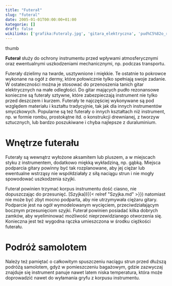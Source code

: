 ```yaml
---
title: "Futerał"
slug: "futeral"
date: 2005-01-01T00:00:00+01:00
kategorie: []
draft: false
wikilinks: ['grafika:Futeraly.jpg', 'gitara_elektryczna', 'pud%C5%82o_rezonansowe', 'struna', 'Szyjka', 'gryf', 'Kategoria:Akcesoria_gitarzysty']
---
```

thumb<!-- link nie odnosił się do niczego -->

**Futerał** służy do ochrony instrumentu przed wpływami atmosferycznymi
oraz ewentualnymi uszkodzeniami mechanicznymi, np. podczas transportu.

Futerały dzielimy na twarde, usztywnione i miękkie. Te ostatnie to
pokrowce wykonane na ogół z dermy, które połowicznie tylko spełniają
swoje zadanie. W ostateczności można je stosować do przenoszenia tanich
gitar elektrycznych<!-- link nie odnosił się do niczego --> na małe odległości.
Do gitar mających pudło rezonansowe<!-- link nie odnosił się do niczego -->
konieczne są futerały sztywne, które zabezpieczają instrument nie tylko
przed deszczem i kurzem. Futerały te najczęściej wykonywane są pod
względem materiału i kształtu tradycyjnie, tak jak dla innych
instrumentów smyczkowych. Popularne są też futerały o innych kształtach
niż instrument, np. w formie rombu, prostokątne itd. o konstrukcji
drewnianej, z tworzyw sztucznych, lub bardzo poszukiwane i chyba
najlepsze z duraluminium.

# Wnętrze futerału

Futerały są wewnątrz wyłożone aksamitem lub pluszem, a w miejscach styku
z instrumentem, dodatkowo miękką wykładziną, np. gąbką. Miejsca
podparcia gitary powinny być tak rozplanowane, aby jej ciężar lub
ewentualne wstrząsy nie współdziałały z siłą naciągu
strun<!-- link nie odnosił się do niczego --> i nie mogły spowodować uszkodzenia szyjki.

Futerał powinien trzymać korpus instrumentu dość ciasno, nie
dopuszczając do przesunięć. [Szyjka]({{< relref "Szyjka.md" >}}) natomiast nie
może być zbyt mocno podparta, aby nie utrzymywała ciężaru gitary.
Podparcie jest na ogół wymodelowanym wycięciem, przeciwdziałającym
bocznym przesunięciom szyjki. Futerał powinien posiadać kilka dobrych
zamków, aby wyeliminować możliwość nieprzewidzianego otworzenia się.
Konieczna jest też wygodna rączka umieszczona w środku ciężkości
futerału.

# Podróż samolotem

Należy też pamiętać o całkowitym spuszczeniu naciągu strun przed dłuższą
podróżą samolotem, gdyż w pomieszczeniu bagażowym, gdzie zazwyczaj
znajduje się instrument panuje nawet latem niska temperatura, która może
doprowadzić nawet do wyłamania gryfu<!-- link nie odnosił się do niczego --> z korpusu
instrumentu.

